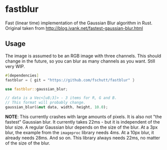 # fastblur

Fast (linear time) implementation of the Gaussian Blur algorithm in Rust.
Original taken from http://blog.ivank.net/fastest-gaussian-blur.html

## Usage

The image is assumed to be an RGB image with three channels.
This should change in the future, so you can blur as many channels as you want. Still very WIP.

```rust
#[dependencies]
fastblur = { git = "https://github.com/fschutt/fastblur" }
```

```rust
use fastblur::gaussian_blur;

// data is a Vec<[u8;3]> - 3 items for R, G and B.
// This format will probably change.
gaussian_blur(&mut data, width, height, 10.0);
```

__NOTE__: This currently crashes with large amounts of pixels. It is also not
"the fastest" Gaussian blur. It currently takes 22ms - but it is independent of the
blur size. A regular Gaussian blur depends on the size of the blur. At a 3px blur,
the example from the `imageproc` library needs 4ms. At a 10px blur, it already needs
28ms. And so on. This library always needs 22ms, no matter of the size of the blur.
